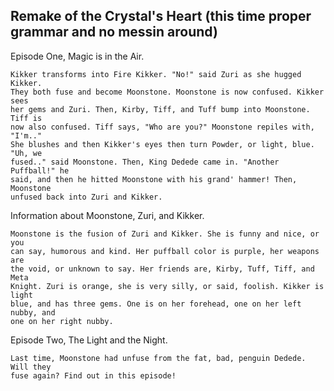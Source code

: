 ## Remake of the Crystal's Heart (this time proper grammar and no messin around)
Episode One, Magic is in the Air. 

    Kikker transforms into Fire Kikker. "No!" said Zuri as she hugged Kikker.
    They both fuse and become Moonstone. Moonstone is now confused. Kikker sees
    her gems and Zuri. Then, Kirby, Tiff, and Tuff bump into Moonstone. Tiff is
    now also confused. Tiff says, "Who are you?" Moonstone repiles with, "I'm.."
    She blushes and then Kikker's eyes then turn Powder, or light, blue. "Uh, we
    fused.." said Moonstone. Then, King Dedede came in. "Another Puffball!" he
    said, and then he hitted Moonstone with his grand' hammer! Then, Moonstone
    unfused back into Zuri and Kikker. 

Information about Moonstone, Zuri, and Kikker. 

    Moonstone is the fusion of Zuri and Kikker. She is funny and nice, or you
    can say, humorous and kind. Her puffball color is purple, her weapons are
    the void, or unknown to say. Her friends are, Kirby, Tuff, Tiff, and Meta
    Knight. Zuri is orange, she is very silly, or said, foolish. Kikker is light
    blue, and has three gems. One is on her forehead, one on her left nubby, and
    one on her right nubby. 

Episode Two, The Light and the Night.
    
    Last time, Moonstone had unfuse from the fat, bad, penguin Dedede. Will they
    fuse again? Find out in this episode!
    
    

